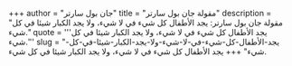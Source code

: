 +++
author = "جان بول سارتر"
title = "مقولة جان بول سارتر"
description = "مقولة جان بول سارتر: يجد الأطفال كل شيء في لا شيء، ولا يجد الكبار شيئا في كل شيء."
quote = '''يجد الأطفال كل شيء في لا شيء، ولا يجد الكبار شيئا في كل شيء.'''
slug = "يجد-الأطفال-كل-شيء-في-لا-شيء-ولا-يجد-الكبار-شيئا-في-كل-شيء"
+++
يجد الأطفال كل شيء في لا شيء، ولا يجد الكبار شيئا في كل شيء.
